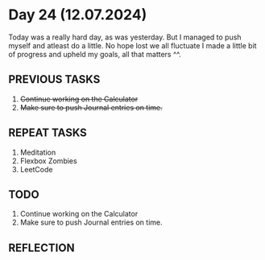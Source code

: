 # Day 24 (12.07.2024)

Today was a really hard day, as was yesterday. But I managed to push myself and atleast do a little. No hope lost we all fluctuate I made a little bit of progress and upheld my goals, all that matters ^^.

## PREVIOUS TASKS

1. ~~Continue working on the Calculator~~
2. ~~Make sure to push Journal entries on time.~~

## REPEAT TASKS

1. Meditation
2. Flexbox Zombies
3. LeetCode

## TODO

1. Continue working on the Calculator
2. Make sure to push Journal entries on time.

## REFLECTION
